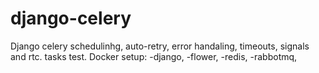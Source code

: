 # django-celery
Django celery schedulinhg, auto-retry, error handaling, timeouts, signals and rtc. tasks test.
Docker setup:
-django,
-flower,
-redis,
-rabbotmq,

